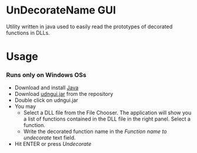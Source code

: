 # UnDecorateName GUI
Utility written in java used to easily read the prototypes of decorated functions in DLLs.

# Usage
### Runs only on Windows OSs
+ Download and install [Java](https://www.java.com/it/download/)  
+ Download [udngui.jar](https://github.com/EnlitHamster/udngui/raw/master/udngui.jar) from the repository  
+ Double click on udngui.jar  
+ You may  
  - Select a DLL file from the File Chooser. The application will show you a list of functions contained in the DLL file in the right panel. Select a function.  
  - Write the decorated function name in the *Function name to undecorate* text field.
+ Hit ENTER or press *Undecorate*  
